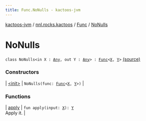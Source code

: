 ```yaml
---
title: Func.NoNulls - kactoos-jvm
---
```


[kactoos-jvm](../../../index.html) / [nnl.rocks.kactoos](../../index.html) / [Func](../index.html) / [NoNulls](./index.html)

# NoNulls

`class NoNulls<in X : `[`Any`](https://kotlinlang.org/api/latest/jvm/stdlib/kotlin/-any/index.html)`, out Y : `[`Any`](https://kotlinlang.org/api/latest/jvm/stdlib/kotlin/-any/index.html)`> : `[`Func`](../index.html)`<`[`X`](index.html#X)`, `[`Y`](index.html#Y)`>` [(source)](https://github.com/neonailol/kactoos/blob/master/kactoos-jvm/src/main/kotlin/nnl/rocks/kactoos/Func.kt#L39)

### Constructors

| [&lt;init&gt;](-init-.html) | `NoNulls(func: `[`Func`](../index.html)`<`[`X`](index.html#X)`, `[`Y`](index.html#Y)`>)` |

### Functions

| [apply](apply.html) | `fun apply(input: `[`X`](index.html#X)`): `[`Y`](index.html#Y)<br>Apply it. |

